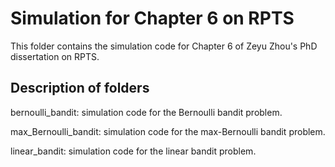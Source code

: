 # Simulation for Chapter 6 on RPTS

This folder contains the simulation code for Chapter 6 of Zeyu Zhou's PhD dissertation
on RPTS. 

## Description of folders

bernoulli_bandit: simulation code for the Bernoulli bandit problem.

max_Bernoulli_bandit: simulation code for the max-Bernoulli bandit problem. 

linear_bandit: simulation code for the linear bandit problem. 
